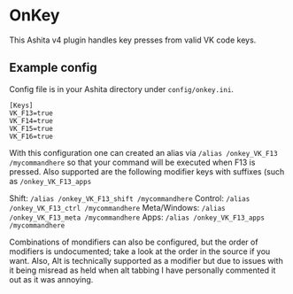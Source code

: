 # OnKey
This Ashita v4 plugin handles key presses from valid VK code keys.

## Example config
Config file is in your Ashita directory under ``config/onkey.ini``.

```
[Keys]
VK_F13=true
VK_F14=true
VK_F15=true
VK_F16=true
```
With this configuration one can created an alias via ``/alias /onkey_VK_F13 /mycommandhere`` so that your command will be executed when F13 is pressed.  Also supported are the following modifier keys with suffixes (such as ``/onkey_VK_F13_apps``

Shift: ``/alias /onkey_VK_F13_shift /mycommandhere``
Control: ``/alias /onkey_VK_F13_ctrl /mycommandhere``
Meta/Windows: ``/alias /onkey_VK_F13_meta /mycommandhere``
Apps: ``/alias /onkey_VK_F13_apps /mycommandhere``

Combinations of mondifiers can also be configured, but the order of modifiers is undocumented; take a look at the order in the source if you want.  Also, Alt is technically supported as a modifier but due to issues with it being misread as held when alt tabbing I have personally commented it out as it was annoying.
